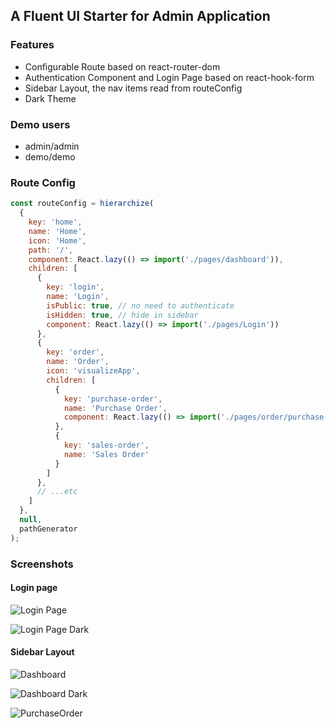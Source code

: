 ## A Fluent UI Starter for Admin Application

### Features
* Configurable Route based on react-router-dom
* Authentication Component and Login Page based on react-hook-form
* Sidebar Layout, the nav items read from routeConfig
* Dark Theme

### Demo users
* admin/admin
* demo/demo

### Route Config
```javascript
const routeConfig = hierarchize(
  {
    key: 'home',
    name: 'Home',
    icon: 'Home',
    path: '/',
    component: React.lazy(() => import('./pages/dashboard')),
    children: [
      {
        key: 'login',
        name: 'Login',
        isPublic: true, // no need to authenticate
        isHidden: true, // hide in sidebar
        component: React.lazy(() => import('./pages/Login'))
      },
      {
        key: 'order',
        name: 'Order',
        icon: 'visualizeApp',
        children: [
          {
            key: 'purchase-order',
            name: 'Purchase Order',
            component: React.lazy(() => import('./pages/order/purchase'))
          },
          {
            key: 'sales-order',
            name: 'Sales Order'
          }
        ]
      },
      // ...etc
    ]
  },
  null,
  pathGenerator
);

```

### Screenshots


#### Login page

![Login Page](https://github.com/siminture/fluentui-starter/blob/master/screenshots/login.PNG)

![Login Page Dark](https://github.com/siminture/fluentui-starter/blob/master/screenshots/login_dark.PNG)


#### Sidebar Layout

![Dashboard](https://github.com/siminture/fluentui-starter/blob/master/screenshots/dashboard.PNG)

![Dashboard Dark](https://github.com/siminture/fluentui-starter/blob/master/screenshots/dashboard_dark.PNG)

![PurchaseOrder](https://github.com/siminture/fluentui-starter/blob/master/screenshots/purchaseOrder.PNG)

